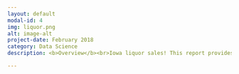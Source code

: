 ```yaml
---
layout: default
modal-id: 4
img: liquor.png
alt: image-alt
project-date: February 2018
category: Data Science
description: <b>Overview</b><br>Iowa liquor sales! This report provides an analysis of transactional data and demographic data to predict total sales by liquor stores in Iowa. The goal was to use this info to make locational recommendations for building new liquor stores in Iowa. I combined liquor data with demographic data to test if demographic data could predict total store sales. For this study, I used linear regression to model sales because I wanted to infer about the relations between my variables and my target. In this instance, I want to find the optimal demographic measures and then locate the areas with the best combinations of these features.<br><br><b>Data</b><br>The data was sourced from the state of Iowa, and was grouped into store level data in order to infer about sales by store. Two datasets were used&#58 Iowa liquor transactions, and Iowa demographic data.<br> <br>Iowa liquor transactions &#8212 Provided by the state of Iowa, consists of every class E liquor transaction in Iowa from January 2015 to March 2016. Data includes store info and address, liquor type and quantity, and cost to store and buyer.<br> <br>Iowa demographic data &#8212 Pulled from the Iowa State Data Center, a combination of demographic data organized by county. Data was pulled from the 'American Community Survey' section of the ISDC's website. <br><br> <b>Key Insights</b> <br>While initially examining the sales oriented data, the main focus of this study is on the demographic data. Locational data is likely to have correlation but not causation with sales, and for that reason the report analyzes the demographic data, or quantifiable population statistics that can be categorized by location, to infer about the ability of a location to predict sales. The hypothesis was that demographic data will help explain the variability of store sales. The results of the study unfortunately tell a different tale - models using the demographic data had poor explanatory power on the sales of a store. As such, I concluded that demographic data at that level cannot reliably be used to predict store sales. Polk, Linn, and Scott counties were selected as target regions for new stores based on their relative outperformance in sales and undersaturation on a stores per county basis. Further assessment should address intercounty data to find the least saturated points in these counties.<br><br> <a href="https://github.com/ccaspar/Iowa_liquor_sales"> Link to project on github </a><br><br><b>Skills and Concepts Used</b><br>Pandas<br>SKLearn<br>Statsmodels<br>Matploblib<br>Multiple Linear Regression<br>Model cross-validation

---
```


